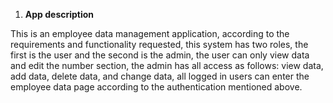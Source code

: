 1. **App description**

This is an employee data management application, according to the requirements and functionality requested, this system has two roles, the first is the user and the second is the admin, the user can only view data and edit the number section, the admin has all access as follows: view data, add data, delete data, and change data, all logged in users can enter the employee data page according to the authentication mentioned above.




